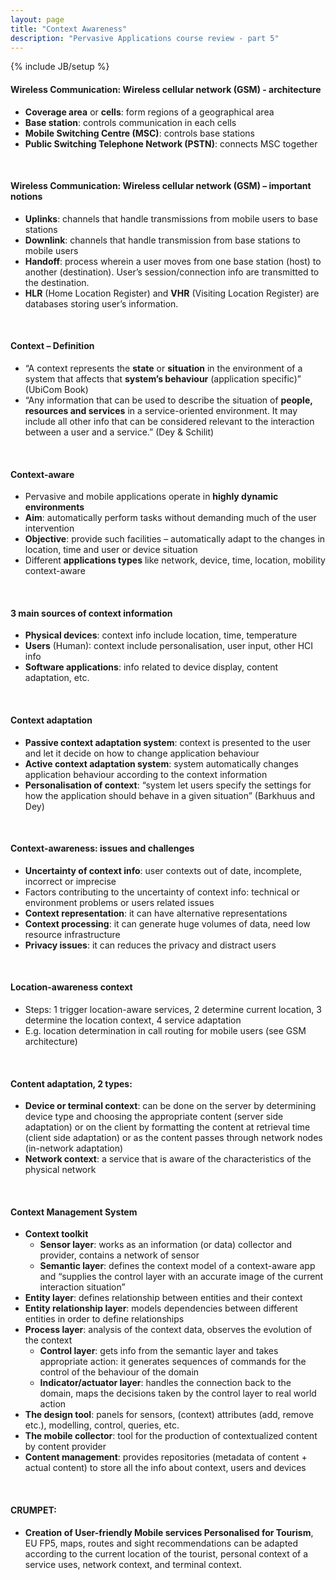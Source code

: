 ```yaml
---
layout: page
title: "Context Awareness"
description: "Pervasive Applications course review - part 5"
---
```

{% include JB/setup %}

#### Wireless Communication: Wireless cellular network (GSM) - architecture
* **Coverage area** or **cells**: form regions of a geographical area
* **Base station**: controls communication in each cells
* **Mobile Switching Centre (MSC)**:  controls base stations
* **Public Switching Telephone Network (PSTN)**: connects MSC together

<br/>

#### Wireless Communication: Wireless cellular network (GSM) – important notions
* **Uplinks**: channels that handle transmissions from mobile users to base stations
* **Downlink**: channels that handle transmission from base stations to mobile users
* **Handoff**: process wherein a user moves from one base station (host) to another (destination). User’s session/connection info are transmitted to the destination.
* **HLR** (Home Location Register) and **VHR** (Visiting Location Register) are databases storing user’s information.

<br/>

#### Context – Definition
* “A context represents the **state** or **situation** in the environment of a system that affects that **system’s behaviour** (application specific)” (UbiCom Book)
* “Any information that can be used to describe the situation of **people, resources and services** in a service-oriented environment. It may include all other info that can be considered relevant to the interaction between a user and a service.” (Dey & Schilit)

<br/>

#### Context-aware
* Pervasive and mobile applications operate in **highly dynamic environments**
* **Aim**: automatically perform tasks without demanding much of the user intervention
* **Objective**: provide such facilities – automatically adapt to the changes in location, time and user or device situation
* Different **applications types** like network, device, time, location, mobility context-aware

<br/>

#### 3 main sources of context information
* **Physical devices**: context info include location, time, temperature
* **Users** (Human): context include personalisation, user input, other HCI info
* **Software applications**: info related to device display, content adaptation, etc.

<br/>

#### Context adaptation
* **Passive context adaptation system**: context is presented to the user and let it decide on how to change application behaviour
* **Active context adaptation system**: system automatically changes application behaviour according to the context information
* **Personalisation of context**: “system let users specify the settings for how the application should behave in a given situation” (Barkhuus and Dey) 

<br/>

#### Context-awareness: issues and challenges
* **Uncertainty of context info**: user contexts out of date, incomplete, incorrect or imprecise
* Factors contributing to the uncertainty of context info: technical or environment problems or users related issues
* **Context representation**: it can have alternative representations
* **Context processing**: it can generate huge volumes of data, need low resource infrastructure
* **Privacy issues**: it can reduces the privacy and distract users

<br/>

#### Location-awareness context
* Steps: 1 trigger location-aware services, 2 determine current location, 3 determine the location context, 4 service adaptation
* E.g. location determination in call routing for mobile users (see GSM architecture)

<br/>

#### Content adaptation, 2 types:
* **Device or terminal context**: can be done on the server by determining device type and choosing the appropriate content (server side adaptation) or on the client  by formatting the content at retrieval time (client side adaptation) or as the content passes through network nodes (in-network adaptation)
* **Network context**: a service that is aware of the characteristics of the physical network

<br/>

#### Context Management System
* **Context toolkit**
	- **Sensor layer**: works as an information (or data) collector and provider, contains a network of sensor
	- **Semantic layer**: defines the context model of a context-aware app and “supplies the control layer with an accurate image of the current interaction situation”
* **Entity layer**: defines relationship between entities and their context
* **Entity relationship layer**: models dependencies between different entities in order to define relationships
* **Process layer**: analysis of the context data, observes the evolution of the context
	- **Control layer**: gets info from the semantic layer and takes appropriate action: it generates sequences of commands for the control of the behaviour of the domain
	- **Indicator/actuator layer**: handles the connection back to the domain, maps the decisions taken by the control layer to real world action
* **The design tool**: panels for sensors, (context) attributes (add, remove etc.), modelling, control, queries, etc.
* **The mobile collector**: tool for the production of contextualized content by content provider
* **Content management**: provides repositories (metadata of content + actual content) to store all the info about context, users and devices

<br/>

#### CRUMPET: 
* **Creation of User-friendly Mobile services Personalised for Tourism**, EU FP5, maps, routes and sight recommendations can be adapted according to the current location of the tourist, personal context of a service uses, network context, and terminal context.


